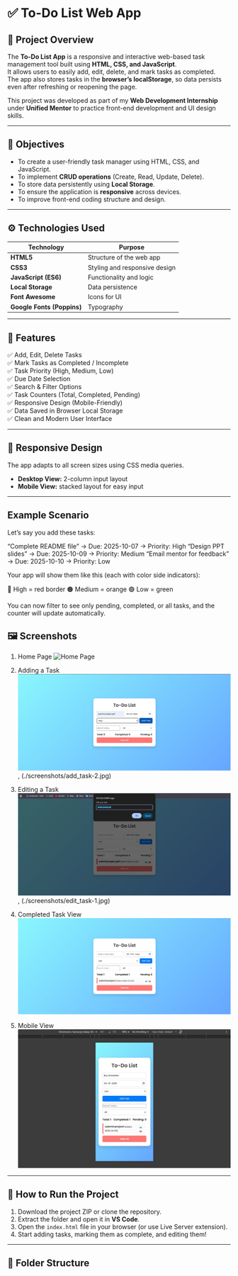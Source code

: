 # ✅ To-Do List Web App

## 📘 Project Overview
The **To-Do List App** is a responsive and interactive web-based task management tool built using **HTML, CSS, and JavaScript**.  
It allows users to easily add, edit, delete, and mark tasks as completed.  
The app also stores tasks in the **browser’s localStorage**, so data persists even after refreshing or reopening the page.

This project was developed as part of my **Web Development Internship** under **Unified Mentor** to practice front-end development and UI design skills.

---

## 🎯 Objectives
- To create a user-friendly task manager using HTML, CSS, and JavaScript.  
- To implement **CRUD operations** (Create, Read, Update, Delete).  
- To store data persistently using **Local Storage**.  
- To ensure the application is **responsive** across devices.  
- To improve front-end coding structure and design.

---

## ⚙️ Technologies Used
| Technology | Purpose |
|-------------|----------|
| **HTML5** | Structure of the web app |
| **CSS3** | Styling and responsive design |
| **JavaScript (ES6)** | Functionality and logic |
| **Local Storage** | Data persistence |
| **Font Awesome** | Icons for UI |
| **Google Fonts (Poppins)** | Typography |

---

## 🧠 Features
✅ Add, Edit, Delete Tasks  
✅ Mark Tasks as Completed / Incomplete  
✅ Task Priority (High, Medium, Low)  
✅ Due Date Selection  
✅ Search & Filter Options  
✅ Task Counters (Total, Completed, Pending)  
✅ Responsive Design (Mobile-Friendly)  
✅ Data Saved in Browser Local Storage  
✅ Clean and Modern User Interface  

---

## 📱 Responsive Design
The app adapts to all screen sizes using CSS media queries.  
- **Desktop View:** 2-column input layout  
- **Mobile View:** stacked layout for easy input  

---

## Example Scenario

Let’s say you add these tasks:

“Complete README file” → Due: 2025-10-07 → Priority: High
“Design PPT slides” → Due: 2025-10-09 → Priority: Medium
“Email mentor for feedback” → Due: 2025-10-10 → Priority: Low

Your app will show them like this (each with color side indicators):

🔴 High = red border
🟠 Medium = orange
🟢 Low = green

You can now filter to see only pending, completed, or all tasks, and the counter will update automatically.

## 🖼️ Screenshots

1. Home Page 
   ![Home Page](./screenshots/home.jpg)

2. Adding a Task 
   ![Adding a Task](./screenshots/add_task-1.jpg), (./screenshots/add_task-2.jpg) 

3. Editing a Task 
   ![Editing a Task](./screenshots/edit_task.jpg),
   (./screenshots/edit_task-1.jpg)

4. Completed Task View 
   ![completed Task view](./screenshots/completed_task_view.jpg) 

5. Mobile View  
   ![Mobile view](./screenshots/Mobile_view.jpg)

---

## 🧩 How to Run the Project
1. Download the project ZIP or clone the repository.  
2. Extract the folder and open it in **VS Code**.  
3. Open the `index.html` file in your browser (or use Live Server extension).  
4. Start adding tasks, marking them as complete, and editing them!  

---

## 📂 Folder Structure
